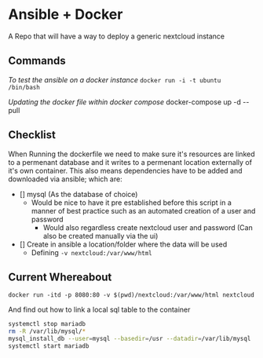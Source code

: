 # Ansible + Docker
A Repo that will have a way to deploy a generic nextcloud instance


## Commands

*To test the ansible on a docker instance*
`docker run -i -t ubuntu /bin/bash`

*Updating the docker file within docker compose*
docker-compose up -d --pull

## Checklist

When Running the dockerfile we need to make sure it's resources are linked to a permenant database and it writes to a permenant location externally of it's own container.
This also means dependencies have to be added and downloaded via ansible; which are:

- [] mysql (As the database of choice)
    - Would be nice to have it pre established before this script in a manner of best practice such as an automated creation of a user and password
        - Would also regardless create nextcloud user and password (Can also be created manually via the ui)
- [] Create in ansible a location/folder where the data will be used
    - Defining `-v nextcloud:/var/www/html`

## Current Whereabout
`docker run -itd -p 8080:80 -v $(pwd)/nextcloud:/var/www/html nextcloud`

And find out how to link a local sql table to the container 

```bash
systemctl stop mariadb
rm -R /var/lib/mysql/*
mysql_install_db --user=mysql --basedir=/usr --datadir=/var/lib/mysql
systemctl start mariadb
```